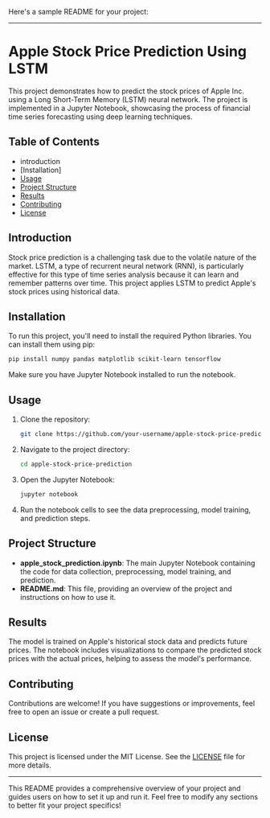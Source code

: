 Here's a sample README for your project:

---

# Apple Stock Price Prediction Using LSTM

This project demonstrates how to predict the stock prices of Apple Inc. using a Long Short-Term Memory (LSTM) neural network. The project is implemented in a Jupyter Notebook, showcasing the process of financial time series forecasting using deep learning techniques.

## Table of Contents

- introduction 
- [Installation]
- [Usage](#usage)
- [Project Structure](#project-structure)
- [Results](#results)
- [Contributing](#contributing)
- [License](#license)

## Introduction

Stock price prediction is a challenging task due to the volatile nature of the market. LSTM, a type of recurrent neural network (RNN), is particularly effective for this type of time series analysis because it can learn and remember patterns over time. This project applies LSTM to predict Apple's stock prices using historical data.

## Installation

To run this project, you'll need to install the required Python libraries. You can install them using pip:

```bash
pip install numpy pandas matplotlib scikit-learn tensorflow
```

Make sure you have Jupyter Notebook installed to run the notebook.

## Usage

1. Clone the repository:

   ```bash
   git clone https://github.com/your-username/apple-stock-price-prediction.git
   ```

2. Navigate to the project directory:

   ```bash
   cd apple-stock-price-prediction
   ```

3. Open the Jupyter Notebook:

   ```bash
   jupyter notebook
   ```

4. Run the notebook cells to see the data preprocessing, model training, and prediction steps.

## Project Structure

- **apple_stock_prediction.ipynb**: The main Jupyter Notebook containing the code for data collection, preprocessing, model training, and prediction.
- **README.md**: This file, providing an overview of the project and instructions on how to use it.

## Results

The model is trained on Apple's historical stock data and predicts future prices. The notebook includes visualizations to compare the predicted stock prices with the actual prices, helping to assess the model's performance.

## Contributing

Contributions are welcome! If you have suggestions or improvements, feel free to open an issue or create a pull request.

## License

This project is licensed under the MIT License. See the [LICENSE](LICENSE) file for more details.

---

This README provides a comprehensive overview of your project and guides users on how to set it up and run it. Feel free to modify any sections to better fit your project specifics!
